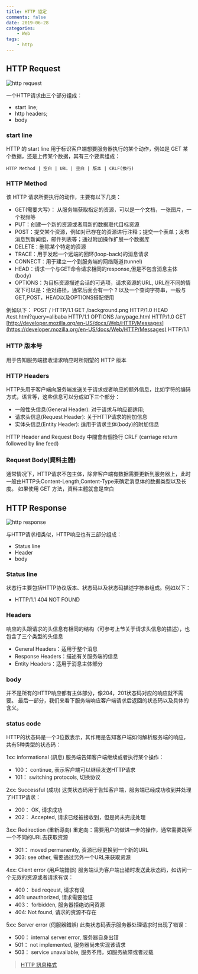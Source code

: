 ```yaml
---
title: HTTP 協定
comments: false
date: 2019-06-28
categories:
    - Web
tags:
    - http
---
```


## HTTP Request

![http request](0_sLSQTavgAyE-H5ve.jpeg)

一个HTTP请求由三个部分组成：

- start line;
- http headers;
- body

### start line

HTTP 的 start line 用于标识客户端想要服务器执行的某个动作，例如是 GET 某个数据，还是上传某个数据，其有三个要素组成：

`HTTP Method | 空白 | URL | 空白 | 版本 | CRLF(換行)`

### HTTP Method

该 HTTP 请求所要执行的动作，主要有以下几类：

- GET(需要大写）： 从服务端获取指定的资源，可以是一个文档，一张图片，一个视频等
- PUT：创建一个新的资源或者用新的数据取代目标资源
- POST：提交某个资源，例如对已存在的资源进行注释；提交一个表单；发布消息到新闻组，邮件列表等；通过附加操作扩展一个数据库
- DELETE：删除某个特定的资源
- TRACE：用于发起一个远端的回环(loop-back)的消息请求
- CONNECT：用于建立一个到服务端的网络隧道(tunnel)
- HEAD：请求一个与GET命令请求相同的response,但是不包含消息主体(body)
- OPTIONS：为目标资源描述会话的可选项，请求资源的URL, URL在不同的情况下可以是：绝对路径，通常后面会有一个 ? 以及一个查询字符串，一般与GET,POST，HEAD以及OPTIONS搭配使用

例如以下：
POST / HTTP/1.1
GET /background.png HTTP/1.0
HEAD /test.html?query=alibaba HTTP/1.1
OPTIONS /anypage.html HTTP/1.0
GET [http://developer.mozilla.org/en-US/docs/Web/HTTP/Messages](https://developer.mozilla.org/en-US/docs/Web/HTTP/Messages) HTTP/1.1

### HTTP 版本号

用于告知服务端接收请求响应时所期望的 HTTP 版本

### HTTP Headers

HTTP头用于客户端向服务端发送关于请求或者响应的额外信息，比如字符的编码方式，语言等，这些信息可以分成如下三个部分：

- 一般性头信息(General Header): 对于请求与响应都适用;
- 请求头信息(Request Header): 关于HTTP请求的附加信息
- 实体头信息(Entity Header): 适用于请求主体(body)的附加信息

HTTP Header and Request Body 中間會有個換行 CRLF (carriage return followed by line feed)

### Request Body(資料主體)

通常情况下，HTTP请求不包主体，除非客户端有数据需要更新到服务器上，此时一般由HTTP头Content-Length,Content-Type来确定消息体的数据类型以及长度。
如果使用 GET 方法，資料主體就會是空白

## HTTP Response

![http response](0_0hCU5MOv5GbbfaoW.jpeg)

与HTTP请求相类似，HTTP响应也有三部分组成：

- Status line
- Header
- body

### Status line

状态行主要包括HTTP协议版本、状态码以及状态码描述字符串组成。例如以下：

- HTTP/1.1 404 NOT FOUND

### Headers

响应的头跟请求的头信息有相同的结构（可参考上节关于请求头信息的描述），也包含了三个类型的头信息

- General Headers：适用于整个消息
- Response Headers：描述有关服务端的信息
- Entity Headers：适用于消息主体部分

### body

并不是所有的HTTP响应都有主体部分，像204，201状态码对应的响应就不需要。
最后一部分，我们来看下服务端响应客户端请求后返回的状态码以及具体的含义。

### status code
HTTP的状态码是一个3位数表示，其作用是告知客户端如何解析服务端的响应，共有5种类型的状态码：

1xx: informational (訊息)
服务端告知客户端继续或者执行某个操作：

- 100： continue, 表示客户端可以继续发送HTTP请求
- 101： switching protocols, 切换协议

2xx: Successful (成功)
这类状态码用于告知客户端，服务端已经成功收到并处理了HTTP请求：

- 200： OK, 请求成功
- 202： Accepted, 请求已经被接收到，但是尚未完成处理

3xx: Redirection (重新導向)
重定向：需要用户的做进一步的操作，通常需要跳至一个不同的URL去获取资源

- 301： moved permanently, 资源已经更换到一个新的URL
- 303: see other, 需要通过另外一个URL来获取资源

4xx: Client error (用戶端錯誤)
服务端认为客户端出错时发送此状态码，如访问一个无效的资源或者请求有误：

- 400： bad reqeust, 请求有误
- 401: unauthorized, 请求需要验证
- 403： forbidden, 服务器拒绝访问资源
- 404: Not found, 请求的资源不存在

5xx: Server error (伺服器錯誤)
此类状态码表示服务器处理请求时出现了错误：

- 500： internal server error, 服务器自身出错
- 501： not implemented, 服务器尚未实现该请求
- 503： service unavailable, 服务不用，如服务故障或者过载

> [HTTP 訊息格式](https://notfalse.net/39/http-message-format#crlf)